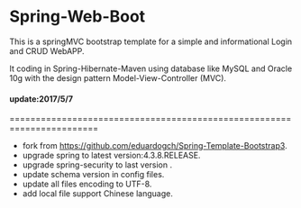 Spring-Web-Boot
=======================================================================

This is a springMVC bootstrap template for a simple and informational Login and CRUD WebAPP. 

It coding in Spring-Hibernate-Maven using database like MySQL and Oracle 10g with the design pattern Model-View-Controller (MVC).


#### update:2017/5/7
=======================================================================
- fork from https://github.com/eduardogch/Spring-Template-Bootstrap3. 
- upgrade spring to latest version:4.3.8.RELEASE. 
- upgrade spring-security to last version .
- update schema version in config files.
- update all files encoding to UTF-8.
- add local file support Chinese language.

